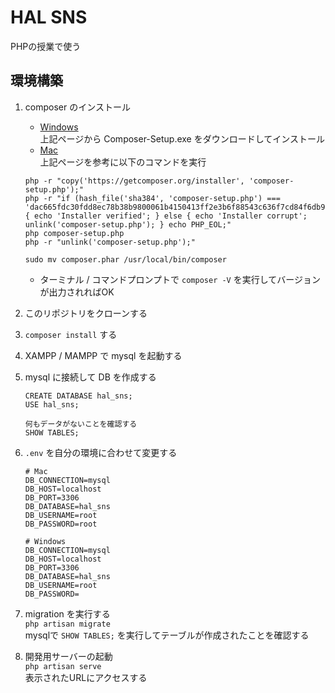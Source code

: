 # HAL SNS

PHPの授業で使う

## 環境構築

1. composer のインストール

    - [Windows](https://getcomposer.org/doc/00-intro.md#installation-windows)<br>
    上記ページから Composer-Setup.exe をダウンロードしてインストール
    - [Mac](https://getcomposer.org/download/)<br>
    上記ページを参考に以下のコマンドを実行
    ```
    php -r "copy('https://getcomposer.org/installer', 'composer-setup.php');"
    php -r "if (hash_file('sha384', 'composer-setup.php') === 'dac665fdc30fdd8ec78b38b9800061b4150413ff2e3b6f88543c636f7cd84f6db9189d43a81e5503cda447da73c7e5b6') { echo 'Installer verified'; } else { echo 'Installer corrupt'; unlink('composer-setup.php'); } echo PHP_EOL;"
    php composer-setup.php
    php -r "unlink('composer-setup.php');"

    sudo mv composer.phar /usr/local/bin/composer
    ```
    - ターミナル / コマンドプロンプトで `composer -V` を実行してバージョンが出力されればOK

1. このリポジトリをクローンする

1. `composer install` する

1. XAMPP / MAMPP で mysql を起動する

1. mysql に接続して DB を作成する<br>
    ```
    CREATE DATABASE hal_sns;
    USE hal_sns;

    何もデータがないことを確認する
    SHOW TABLES;
    ```

1. `.env` を自分の環境に合わせて変更する

    ```
    # Mac
    DB_CONNECTION=mysql
    DB_HOST=localhost
    DB_PORT=3306
    DB_DATABASE=hal_sns
    DB_USERNAME=root
    DB_PASSWORD=root

    # Windows
    DB_CONNECTION=mysql
    DB_HOST=localhost
    DB_PORT=3306
    DB_DATABASE=hal_sns
    DB_USERNAME=root
    DB_PASSWORD=
    ```

1. migration を実行する<br>
    `php artisan migrate`<br>
    mysqlで `SHOW TABLES;` を実行してテーブルが作成されたことを確認する

1. 開発用サーバーの起動<br>
    `php artisan serve`<br>
    表示されたURLにアクセスする
